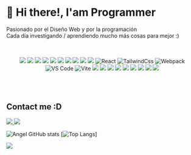 # 👋 Hi there!, I'am Programmer



<p>
    Pasionado por el Diseño Web y por la programación<br/>
    Cada día investigando / aprendiendo mucho más cosas para mejor :)
</p>
<br /><br />


<div style="text-align:center;cursor:pointer;">
<img src="https://camo.githubusercontent.com/1b02e4740f3a223bb8693de433e0f0c34427c00db943e39e5d5d44d1a53c53b3/68747470733a2f2f696d672e736869656c64732e696f2f62616467652f617374726f2d2532333243323035322e7376673f7374796c653d666f722d7468652d6261646765266c6f676f3d617374726f266c6f676f436f6c6f723d7768697465" />

<img src="https://camo.githubusercontent.com/8e31ce4df532515ac9a1c0418c03b7793471ff9e282dfc28e6473b65334fbac9/68747470733a2f2f696d672e736869656c64732e696f2f62616467652f727573742d2532333030303030302e7376673f7374796c653d666f722d7468652d6261646765266c6f676f3d72757374266c6f676f436f6c6f723d7768697465" />
<img src="https://camo.githubusercontent.com/0a7c19abdfe9989f7986030d3da4ae8326f27e51db96fe6c1ec8d2d1952bb60d/68747470733a2f2f696d672e736869656c64732e696f2f62616467652f72656163745f6e61746976652d2532333230323332612e7376673f7374796c653d666f722d7468652d6261646765266c6f676f3d7265616374266c6f676f436f6c6f723d253233363144414642" />
<img src="https://camo.githubusercontent.com/bb64b34d04a01cfa79658e2704085740d88e209c21905d0f5b55ebc87a83aa3a/68747470733a2f2f696d672e736869656c64732e696f2f62616467652f507974686f6e2d4646443433423f7374796c653d666f722d7468652d6261646765266c6f676f3d707974686f6e266c6f676f436f6c6f723d626c7565" />

<img src="https://camo.githubusercontent.com/77a94341662845d3740986b84d8219c0fd4a0a9e4af8e5411c24cec0faee2129/68747470733a2f2f696d672e736869656c64732e696f2f62616467652f4a6176615363726970742d3332333333303f7374796c653d666f722d7468652d6261646765266c6f676f3d6a617661736372697074266c6f676f436f6c6f723d463744463145" />
<img src="https://camo.githubusercontent.com/4a09e2a2a46ff51d57bfe440ca3ff9ec4c2bf576bf5ab89fbd4044fcaf7e3086/68747470733a2f2f696d672e736869656c64732e696f2f62616467652f547970655363726970742d3030374143433f7374796c653d666f722d7468652d6261646765266c6f676f3d74797065736372697074266c6f676f436f6c6f723d7768697465" />
<img src="https://camo.githubusercontent.com/472c222e8f240a48ae51cd9b082a1b857be809dcd851a25150890c2da50c13a5/68747470733a2f2f696d672e736869656c64732e696f2f62616467652f435353332d3135373242363f7374796c653d666f722d7468652d6261646765266c6f676f3d63737333266c6f676f436f6c6f723d7768697465" />
<img src="https://camo.githubusercontent.com/83faab0bb1e46778bd19965221cf6838693f3aa81cae9bbcc082c3d81b9a3d15/68747470733a2f2f696d672e736869656c64732e696f2f62616467652f53716c6974652d3030334235373f7374796c653d666f722d7468652d6261646765266c6f676f3d73716c697465266c6f676f436f6c6f723d7768697465" />
<img src="https://camo.githubusercontent.com/a07a8d56a46617a2281448edd7c3b1bcb9cb264b74ab4600c194c29977fd1352/68747470733a2f2f696d672e736869656c64732e696f2f62616467652f466c61736b2d3030303030303f7374796c653d666f722d7468652d6261646765266c6f676f3d666c61736b266c6f676f436f6c6f723d7768697465" />

<img src="https://camo.githubusercontent.com/b6c08869da57004f4e605da3b92bbe0f1a683ccc2c4dbe3fa195c3a98cf3e61c/68747470733a2f2f696d672e736869656c64732e696f2f62616467652f6e6578742532306a732d3030303030303f7374796c653d666f722d7468652d6261646765266c6f676f3d6e657874646f746a73266c6f676f436f6c6f723d7768697465" />


<img src="https://camo.githubusercontent.com/6d69932a8b50d918cef7bf17ee009dde389458945828bb7c91ef2174e9c76c03/68747470733a2f2f696d672e736869656c64732e696f2f62616467652f2d52656163742d2532333238324333343f7374796c653d666c61742d737175617265266c6f676f3d7265616374" alt="React" data-canonical-src="https://img.shields.io/badge/-React-%23282C34?style=flat-square&amp;logo=react" style="max-width: 100%;">

<img src="https://camo.githubusercontent.com/ee1be1dedb048744598b41c4337eddde8c03e8fcae968d82109e103cb5f1f094/68747470733a2f2f696d672e736869656c64732e696f2f62616467652f2d5461696c77696e644373732d2532333161323032633f7374796c653d666c61742d737175617265266c6f676f3d7461696c77696e642d637373" alt="TailwindCss" data-canonical-src="https://img.shields.io/badge/-TailwindCss-%231a202c?style=flat-square&amp;logo=tailwind-css" style="max-width: 100%;">

<img src="https://camo.githubusercontent.com/6be77b3f54611a814f0c096390a0c311090ca06064d50907afef6a88ab7b336c/68747470733a2f2f696d672e736869656c64732e696f2f62616467652f2d5765627061636b2d2532333243334134323f7374796c653d666c61742d737175617265266c6f676f3d7765627061636b" alt="Webpack" data-canonical-src="https://img.shields.io/badge/-Webpack-%232C3A42?style=flat-square&amp;logo=webpack" style="max-width: 100%;">
<img src="https://camo.githubusercontent.com/dae3c010f51320fdd641a8569f715acb02ba1e4f882ea816b904625e62a1d03c/68747470733a2f2f696d672e736869656c64732e696f2f62616467652f2d5653436f64652d2532333030374143433f7374796c653d666c61742d737175617265266c6f676f3d76697375616c2d73747564696f2d636f6465" alt="VS Code" data-canonical-src="https://img.shields.io/badge/-VSCode-%23007ACC?style=flat-square&amp;logo=visual-studio-code" style="max-width: 100%;">

<img src="https://camo.githubusercontent.com/4e18aecaaf37d8a46f8fb46a807d93ad14b15bf401438b90d91f4f6d45fb92bf/68747470733a2f2f696d672e736869656c64732e696f2f62616467652f2d566974652d2532333634364346463f7374796c653d666c61742d737175617265266c6f676f3d76697465266c6f676f436f6c6f723d666666666666" alt="Vite" data-canonical-src="https://img.shields.io/badge/-Vite-%23646CFF?style=flat-square&amp;logo=vite&amp;logoColor=ffffff" style="max-width: 100%;">

<img src="https://img.shields.io/badge/MongoDB-4EA94B?style=for-the-badge&logo=mongodb&logoColor=white" style="max-width:100%;" />

<img src="https://img.shields.io/badge/Supabase-181818?style=for-the-badge&logo=supabase&logoColor=white" style="max-width:100%;" />

<img src="https://img.shields.io/badge/Tailwind_CSS-38B2AC?style=for-the-badge&logo=tailwind-css&logoColor=white" style="max-width:100%;" />


<img src="https://img.shields.io/badge/shadcn%2Fui-000000?style=for-the-badge&logo=shadcnui&logoColor=white" style="max-width:100%;" />

<img src="https://img.shields.io/badge/Svelte-4A4A55?style=for-the-badge&logo=svelte&logoColor=FF3E00" style="max-width:100%;" />

<img src="https://img.shields.io/badge/Prisma-3982CE?style=for-the-badge&logo=Prisma&logoColor=white" style="max-width:100%;" />

<img src="https://img.shields.io/badge/MySQL-3982CE?style=for-the-badge&logo=MySQL&logoColor=4488EE" style="max-width:100%;" />

<img src="https://img.shields.io/badge/PostgreSQL-3982CE?style=for-the-badge&logo=PostgreSQL&logoColor=white" style="max-width:100%;" />

<img src="https://img.shields.io/badge/Astro.JS-3982CE?style=for-the-badge&logo=astro&logoColor=orange" style="max-width:100%;" />

</div>

<br />
<br />
<br />

## Contact me :D

<a href="https://www.x.com/Nop_angel">
    <img src="https://img.shields.io/badge/X-000000?style=for-the-badge&logo=x&logoColor=white" style="max-width:100%;" />
</a>

<a href="mailto:angelgabrielnieto@outlook.com">
    <img src="https://img.shields.io/badge/Microsoft_Outlook-0078D4?style=for-the-badge&logo=microsoft-outlook&logoColor=white" style="max-width:100%;" />
</a>






![Angel GitHub stats](https://github-readme-stats.vercel.app/api?username=NopAngel&show_icons=true)
[![Top Langs](https://github-readme-stats.vercel.app/api/top-langs/?username=NopAngel)]

<img src="https://img.shields.io/badge/Developer_FrontEnd:D-black" />
